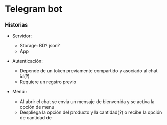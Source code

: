 # Telegram bot

### Historias

* Servidor: 
    * Storage: BD? json?
    * App

* Autenticación: 
    * Depende de un token previamente compartido y asociado al chat id(?) 
    * Requiere un regstro previo
 
* Menú :
    * Al abrir el chat se envia un mensaje de bienvenida y se activa la opción de menu
    * Despliega la opción del producto y la cantidad(?) o recibe la opción de cantidad de 


